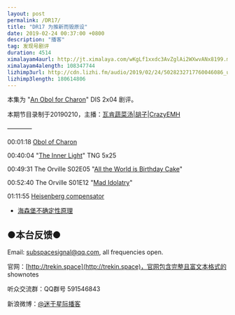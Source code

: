 ```yaml
---
layout: post
permalink: /DR17/
title: "DR17 为推新而毁原设"
date: 2019-02-24 00:37:00 +0800
description: "播客"
tag: 发现号剧评
duration: 4514
ximalayam4aurl: http://jt.ximalaya.com/wKgLf1xxdc3AvZglAi2WXwvANx8199.m4a?channel=rss&amp;album_id=3135361&amp;track_id=162904127&amp;uid=6418191&amp;jt=http://audio.xmcdn.com/group55/M01/A1/E9/wKgLf1xxdc3AvZglAi2WXwvANx8199.m4a
ximalayam4alength: 108347744
lizhimp3url: http://cdn.lizhi.fm/audio/2019/02/24/5028232717760046086_ud.mp3
lizhimp3length: 180614806
---   
```


本集为 &quot;[An Obol for Charon](https://memory-alpha.fandom.com/wiki/An_Obol_for_Charon_(episode))&quot; DIS 2x04 剧评。

本期节目录制于20190210，主播：[瓦肯蔬菜汤](http://weibo.com/u/5013547255)\|[胡子](https://weibo.com/p/1005051764117203)\|[CrazyEMH](mailto:emh@trekin.space)

————

00:01:18 [Obol of Charon](https://en.wikipedia.org/wiki/Charon%27s_obol)

00:40:04 &quot;[The Inner Light](https://memory-alpha.fandom.com/wiki/The_Inner_Light_(episode))&quot; TNG 5x25

00:49:31 The Orville S02E05 &quot;[All the World is Birthday Cake](https://orville.fandom.com/wiki/All_the_World_is_Birthday_Cake)&quot;

00:52:40 The Orville S01E12 &quot;[Mad Idolatry](https://orville.fandom.com/wiki/Mad_Idolatry)&quot;

01:11:55 [Heisenberg compensator](https://memory-alpha.fandom.com/wiki/Heisenberg_compensator)

- [海森堡不确定性原理](https://zh.wikipedia.org/wiki/%E4%B8%8D%E7%A1%AE%E5%AE%9A%E6%80%A7%E5%8E%9F%E7%90%86)

## ●本台反馈●

Email: [subspacesignal@qq.com](mailto:subspacesignal@qq.com), all frequencies open.

官网：[http://trekin.space](http://trekin.space)，官网包含完整且富文本格式的 shownotes

听众交流群：QQ群号 591546843

新浪微博：[@迷于星际播客](http://weibo.com/lostinst)
